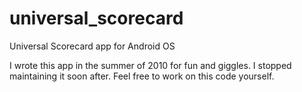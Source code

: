 universal_scorecard
===================

Universal Scorecard app for Android OS

I wrote this app in the summer of 2010 for fun and giggles. I stopped maintaining it soon after. Feel free to work on this code yourself.